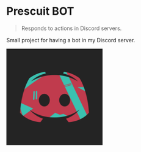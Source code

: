 # Prescuit BOT
> Responds to actions in Discord servers.


Small project for having a bot in my Discord server.

<img src="logo.png" title="Logo" width="50%">
